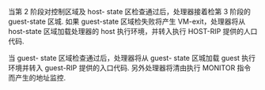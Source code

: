 
当第 2 阶段对控制区域及 host- state 区检查通过后，处理器接着检第 3 阶段的  guest-state 区城. 如果 guest-state 区域检失败将产生 VM-exit，处理器将从 host-state 区域加载处理器的 host 执行环境，并转入执行 HOST-RIP 提供的人口代码. 

当 guest- state 区域检查通过后，处理器将从 guest- state 区城加载 guest 执行环境并转入 guest-RIP 提供的入口代码. 另外处理器将清由执行 MONITOR 指令而产生的地址监控. 